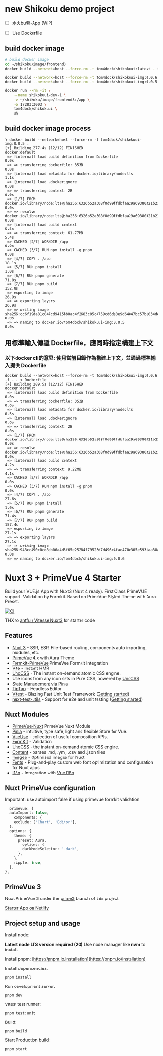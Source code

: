 # new Shikoku demo project

- [ ] 水火bu蓉-App (WIP)
- [ ] Use Dockerfile


## build docker image
```bash
# build docker image
cd ~/shikoku/image/frontend3
docker build --network=host --force-rm -t tom4dock/shikokuui:latest - < dockerfile-dev

docker build --network=host --force-rm -t tom4dock/shikokuui-img:0.0.6 -f - . < Dockerfile
docker build --network=host --force-rm -t tom4dock/shikokuui-img:0.0.5 . 

docker run --rm -it \
    --name shikokuui-dev-1 \
    -v ~/shikoku/image/frontend3:/app \
    -p 17283:3003 \
    tom4dock/shikokuui \
    sh


```
## build docker image process
```
❯ docker build --network=host --force-rm -t tom4dock/shikokuui-img:0.0.5 .
[+] Building 277.4s (12/12) FINISHED                                                 docker:default
 => [internal] load build definition from Dockerfile                                           0.0s
 => => transferring dockerfile: 353B                                                           0.0s
 => [internal] load metadata for docker.io/library/node:lts                                    1.1s
 => [internal] load .dockerignore                                                              0.0s
 => => transferring context: 2B                                                                0.0s
 => [1/7] FROM docker.io/library/node:lts@sha256:6326b52a508f0d99ffdbfaa29a69380321b215153db6  0.0s
 => => resolve docker.io/library/node:lts@sha256:6326b52a508f0d99ffdbfaa29a69380321b215153db6  0.0s
 => [internal] load build context                                                              5.5s
 => => transferring context: 61.77MB                                                           5.4s
 => CACHED [2/7] WORKDIR /app                                                                  0.0s
 => CACHED [3/7] RUN npm install -g pnpm                                                       0.0s
 => [4/7] COPY . /app                                                                         18.1s
 => [5/7] RUN pnpm install                                                                     1.0s
 => [6/7] RUN pnpm generate                                                                   71.8s
 => [7/7] RUN pnpm build                                                                     152.8s 
 => exporting to image                                                                        26.9s 
 => => exporting layers                                                                       26.9s 
 => => writing image sha256:cc6f19da81c047cd9415bb0ac4f2683c05c4759cd6de8e9d64847bc57b1034de   0.0s 
 => => naming to docker.io/tom4dock/shikokuui-img:0.0.5                                        0.0s

```

## 用標準輸入傳遞 Dockerfile，應同時指定構建上下文
### 以下docker cli的意思: 使用當前目錄作為構建上下文，並通過標準輸入提供 Dockerfile
```
docker build --network=host --force-rm -t tom4dock/shikokuui-img:0.0.6 -f - . < Dockerfile
[+] Building 289.5s (12/12) FINISHED                                                                                         docker:default
 => [internal] load build definition from Dockerfile                                                                                   0.0s
 => => transferring dockerfile: 353B                                                                                                   0.0s
 => [internal] load metadata for docker.io/library/node:lts                                                                            0.5s
 => [internal] load .dockerignore                                                                                                      0.0s
 => => transferring context: 2B                                                                                                        0.0s
 => [1/7] FROM docker.io/library/node:lts@sha256:6326b52a508f0d99ffdbfaa29a69380321b215153db6f32974835bac71b38fa4                      0.0s
 => => resolve docker.io/library/node:lts@sha256:6326b52a508f0d99ffdbfaa29a69380321b215153db6f32974835bac71b38fa4                      0.0s
 => [internal] load build context                                                                                                      4.2s
 => => transferring context: 9.22MB                                                                                                    4.1s
 => CACHED [2/7] WORKDIR /app                                                                                                          0.0s
 => CACHED [3/7] RUN npm install -g pnpm                                                                                               0.0s
 => [4/7] COPY . /app                                                                                                                 27.6s
 => [5/7] RUN pnpm install                                                                                                             1.0s
 => [6/7] RUN pnpm generate                                                                                                           71.4s
 => [7/7] RUN pnpm build                                                                                                             157.4s 
 => exporting to image                                                                                                                27.1s 
 => => exporting layers                                                                                                               27.1s 
 => => writing image sha256:943cc490c0cd8eb06a4d5f65e25284f79525d7d496c4fae470e305e5931aa384                                           0.0s 
 => => naming to docker.io/tom4dock/shikokuui-img:0.0.6        

```

# Nuxt 3 + PrimeVue 4 Starter

Build your VUE.js App with Nuxt3 (Nuxt 4 ready). First Class PrimeVUE support. Validation by Formkit.
Based on PrimeVue Styled Theme with Aura Preset.

[![CI](https://github.com/sfxcode/nuxt3-primevue-starter/actions/workflows/main.yml/badge.svg)](https://github.com/sfxcode/nuxt3-primevue-starter/actions/workflows/main.yml)

THX to [antfu / Vitesse Nuxt3](https://github.com/antfu/vitesse-nuxt3) for starter code

## Features

- [Nuxt 3](https://v3.nuxtjs.org) - SSR, ESR, File-based routing, components auto importing, modules, etc.
- [PrimeVue](https://primevue.org/) 4.x with Aura Theme
- [Formkit-PrimeVue](https://formkit-primevue.netlify.app/) PrimeVue Formkit Integration
- [Vite](https://vitejs.dev/) - Instant HMR
- [UnoCSS](https://github.com/antfu/unocss) - The instant on-demand atomic CSS engine.
- Use icons from any icon sets in Pure CSS, powered by [UnoCSS](https://github.com/antfu/unocss)
- [State Management via Pinia](https://pinia.esm.dev)
- [TipTap](https://tiptap.dev) - Headless Editor
- [Vitest](https://vitest.dev/) - Blazing Fast Unit Test Framework ([Getting started](https://vitest.dev/guide))
- [nuxt-test-utils](https://github.com/nuxt/test-utils) - Support for e2e and unit testing ([Getting started](https://nuxt.com/docs/getting-started/testing))

## Nuxt Modules

- [PrimeVue-Nuxt](https://primevue.org/nuxt/) PrimeVue Nuxt Module
- [Pinia](https://pinia.esm.dev/) - intuitive, type safe, light and flexible Store for Vue.
- [VueUse](https://github.com/vueuse/vueuse) - collection of useful composition APIs.
- [FormKit](https://formkit.com/) - Validation
- [UnoCSS](https://github.com/antfu/unocss) - the instant on-demand atomic CSS engine.
- [Content](https://content.nuxtjs.org) - parses .md, .yml, .csv and .json files
- [Images](https://nuxt.com/modules/images) - Optimised images for Nuxt
- [Fonts](https://nuxt.com/modules/fonts) - Plug-and-play custom web font optimization and configuration for Nuxt apps
- [I18n](https://v8.i18n.nuxtjs.org) - Integration with [Vue I18n](https://vue-i18n.intlify.dev/)

## Nuxt PrimeVue configuration

Important: use autoimport false if using primevue formkit validation

```typescript
  primevue: {
  autoImport: false,
    components: {
    exclude: ['Chart', 'Editor'],
  },
  options: {
    theme: {
      preset: Aura,
        options: {
        darkModeSelector: '.dark',
      },
    },
    ripple: true,
  },
},
```

## PrimeVue 3

Nuxt PrimeVue 3 under the [prime3](https://github.com/sfxcode/nuxt3-primevue-starter/tree/prime3) branch of this project

[Starter App on Netlify](https://vite-primevue-starter.netlify.app/)

## Project setup and usage

Install node:

**Latest node LTS version required (20)**
Use node manager like **nvm** to install.

Install pnpm:
[https://pnpm.io/installation](https://pnpm.io/installation)

Install dependencies:

```
pnpm install
```

Run development server:

```
pnpm dev
```

Vitest test runner:

```
pnpm test:unit
```

Build:

```
pnpm build
```

Start Production build:

```
pnpm start
```

